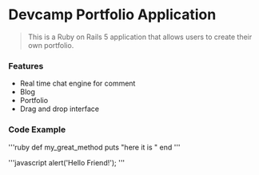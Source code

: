 # Devcamp Portfolio Application

> This is a Ruby on Rails 5 application that allows users to create their own portfolio.
### Features
- Real time chat engine for comment
- Blog
- Portfolio
- Drag and drop interface

### Code Example

'''ruby
def my_great_method
  puts "here it is "
end
'''

'''javascript
alert('Hello Friend!');
'''
